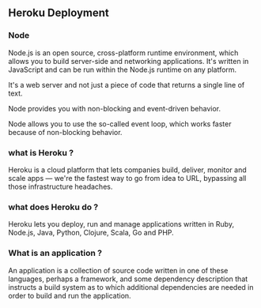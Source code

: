 ## Heroku Deployment
### Node
Node.js is an open source, cross-platform runtime environment, which allows you to build server-side and networking applications. It's written in JavaScript and can be run within the Node.js runtime on any platform.

It's a web server and not just a piece of code that returns a single line of text.

Node provides you with non-blocking and event-driven behavior.

Node allows you to use the so-called event loop, which works faster because of non-blocking behavior.

### what is Heroku ?
Heroku is a cloud platform that lets companies build, deliver, monitor and scale apps — we're the fastest way to go from idea to URL, bypassing all those infrastructure headaches.


### what does Heroku do ?
Heroku lets you deploy, run and manage applications written in Ruby, Node.js, Java, Python, Clojure, Scala, Go and PHP.

### What is an application ?
An application is a collection of source code written in one of these languages, perhaps a framework, and some dependency description that instructs a build system as to which additional dependencies are needed in order to build and run the application.

